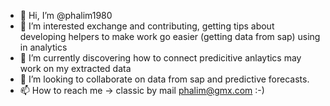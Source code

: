 - 👋 Hi, I’m @phalim1980
- 👀 I’m interested exchange and contributing, getting tips about developing helpers to make work go easier (getting data from sap) using in analytics
- 🌱 I’m currently discovering how to connect predicitive anlaytics may work on my extracted data
- 💞️ I’m looking to collaborate on data from sap and predictive forecasts.
- 📫 How to reach me -> classic by mail phalim@gmx.com :-)

<!---
phalim1980/phalim1980 is a ✨ special ✨ repository because its `README.md` (this file) appears on your GitHub profile.
You can click the Preview link to take a look at your changes.
--->
